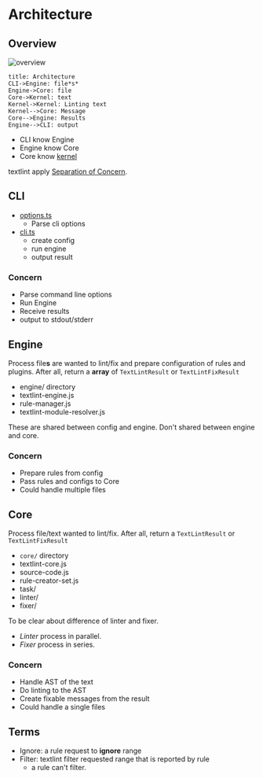 # Architecture

## Overview

![overview](../../../docs/assets/architecture.png)

```
title: Architecture
CLI->Engine: file*s*
Engine->Core: file
Core->Kernel: text
Kernel->Kernel: Linting text
Kernel-->Core: Message
Core-->Engine: Results
Engine-->CLI: output
```

- CLI know Engine
- Engine know Core
- Core know [kernel](https://github.com/textlint/textlint/tree/master/packages/@textlint/kernel/)

textlint apply [Separation of Concern](http://weblogs.asp.net/arturtrosin/separation-of-concern-vs-single-responsibility-principle-soc-vs-srp "Separation of Concern").

## CLI

- [options.ts](./options.ts)
    - Parse cli options
- [cli.ts](./cli.ts)
    - create config
    - run engine
    - output result
    
### Concern

- Parse command line options
- Run Engine
- Receive results
- output to stdout/stderr
    
## Engine

Process file**s** are wanted to lint/fix and prepare configuration of rules and plugins.
After all, return a **array** of `TextLintResult` or `TextLintFixResult`

- engine/ directory
- textlint-engine.js
- rule-manager.js
- textlint-module-resolver.js

These are shared between config and engine.
Don't shared between engine and core.

### Concern

- Prepare rules from config
- Pass rules and configs to Core
- Could handle multiple files

## Core

Process file/text wanted to lint/fix.
After all, return a `TextLintResult` or `TextLintFixResult`


- `core/` directory
- textlint-core.js
- source-code.js
- rule-creator-set.js
- task/
- linter/
- fixer/

To be clear about difference of linter and fixer.

- *Linter* process in parallel.
- *Fixer* process in series.

### Concern

- Handle AST of the text
- Do linting to the AST
- Create fixable messages from the result
- Could handle a single files

## Terms

- Ignore: a rule request to **ignore** range
- Filter: textlint filter requested range that is reported by rule
    - a rule can't filter.
